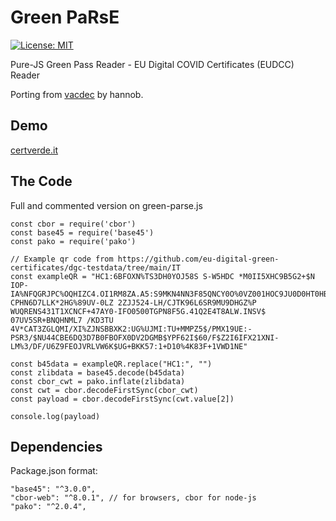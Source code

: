 Green PaRsE
===

[![License: MIT](https://img.shields.io/badge/License-MIT-yellow.svg)](https://opensource.org/licenses/MIT)

Pure-JS Green Pass Reader - EU Digital COVID Certificates (EUDCC) Reader

Porting from [vacdec](https://github.com/hannob/vacdec) by hannob.

## Demo

[certverde.it](https://certverde.it)

## The Code
Full and commented version on green-parse.js

```
const cbor = require('cbor')
const base45 = require('base45')
const pako = require('pako')

// Example qr code from https://github.com/eu-digital-green-certificates/dgc-testdata/tree/main/IT
const exampleQR = "HC1:6BFOXN%TS3DH0YOJ58S S-W5HDC *M0II5XHC9B5G2+$N IOP-IA%NFQGRJPC%OQHIZC4.OI1RM8ZA.A5:S9MKN4NN3F85QNCY0O%0VZ001HOC9JU0D0HT0HB2PL/IB*09B9LW4T*8+DCMH0LDK2%K:XFE70*LP$V25$0Q:J:4MO1P0%0L0HD+9E/HY+4J6TH48S%4K.GJ2PT3QY:GQ3TE2I+-CPHN6D7LLK*2HG%89UV-0LZ 2ZJJ524-LH/CJTK96L6SR9MU9DHGZ%P WUQRENS431T1XCNCF+47AY0-IFO0500TGPN8F5G.41Q2E4T8ALW.INSV$ 07UV5SR+BNQHNML7 /KD3TU 4V*CAT3ZGLQMI/XI%ZJNSBBXK2:UG%UJMI:TU+MMPZ5$/PMX19UE:-PSR3/$NU44CBE6DQ3D7B0FBOFX0DV2DGMB$YPF62I$60/F$Z2I6IFX21XNI-LM%3/DF/U6Z9FEOJVRLVW6K$UG+BKK57:1+D10%4K83F+1VWD1NE"

const b45data = exampleQR.replace("HC1:", "")
const zlibdata = base45.decode(b45data)
const cbor_cwt = pako.inflate(zlibdata)
const cwt = cbor.decodeFirstSync(cbor_cwt)
const payload = cbor.decodeFirstSync(cwt.value[2])

console.log(payload)

```

## Dependencies

Package.json format:

```
"base45": "^3.0.0",
"cbor-web": "^8.0.1", // for browsers, cbor for node-js
"pako": "^2.0.4",
```



